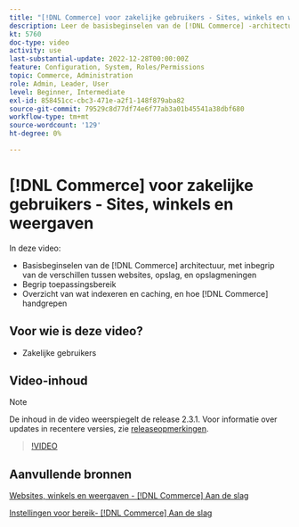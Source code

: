 ```yaml
---
title: "[!DNL Commerce] voor zakelijke gebruikers - Sites, winkels en weergaven"
description: Leer de basisbeginselen van de [!DNL Commerce] -architectuur, waaronder de verschillen tussen websites, winkels, winkelweergaven en toepassingsbereik. Indexering en caching begrijpen.
kt: 5760
doc-type: video
activity: use
last-substantial-update: 2022-12-28T00:00:00Z
feature: Configuration, System, Roles/Permissions
topic: Commerce, Administration
role: Admin, Leader, User
level: Beginner, Intermediate
exl-id: 858451cc-cbc3-471e-a2f1-148f879aba82
source-git-commit: 79529c8d77df74e6f77ab3a01b45541a38dbf680
workflow-type: tm+mt
source-wordcount: '129'
ht-degree: 0%

---
```


# [!DNL Commerce] voor zakelijke gebruikers - Sites, winkels en weergaven

In deze video:

- Basisbeginselen van de [!DNL Commerce] architectuur, met inbegrip van de verschillen tussen websites, opslag, en opslagmeningen
- Begrip toepassingsbereik
- Overzicht van wat indexeren en caching, en hoe [!DNL Commerce] handgrepen

## Voor wie is deze video?

- Zakelijke gebruikers

## Video-inhoud

>[!NOTE]
>
>De inhoud in de video weerspiegelt de release 2.3.1. Voor informatie over updates in recentere versies, zie [releaseopmerkingen](https://experienceleague.adobe.com/docs/commerce-operations/release/notes/overview.html).

>[!VIDEO](https://video.tv.adobe.com/v/35945?quality=12&learn=on)

## Aanvullende bronnen

[Websites, winkels en weergaven - [!DNL Commerce] Aan de slag](https://experienceleague.adobe.com/docs/commerce-admin/start/setup/websites-stores-views.html)

[Instellingen voor bereik- [!DNL Commerce] Aan de slag](https://experienceleague.adobe.com/docs/commerce-admin/start/setup/websites-stores-views.html#scope-settings)
